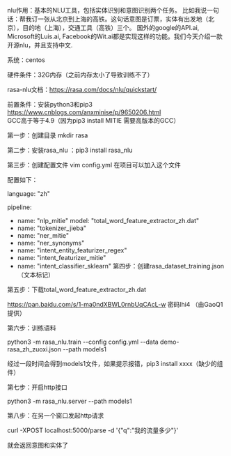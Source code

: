 nlu作用：基本的NLU工具，包括实体识别和意图识别两个任务。
比如我说一句话：帮我订一张从北京到上海的高铁。这句话意图是订票，实体有出发地（北京），目的地（上海），交通工具（高铁）三个。
国外的google的API.ai, Microsoft的Luis.ai, Facebook的Wit.ai都是实现这样的功能。我们今天介绍一款开源nlu，并且支持中文.

系统：centos 

硬件条件：32G内存（之前内存太小了导致训练不了）

rasa-nlu文档：https://rasa.com/docs/nlu/quickstart/

前置条件：安装python3和pip3  https://www.cnblogs.com/anxminise/p/9650206.html  
GCC高于等于4.9（因为pip3 install MITIE 需要高版本的GCC）

第一步：创建目录 mkdir rasa

第二步：安装rasa_nlu  ：pip3 install rasa_nlu

第三步：创建配置文件  vim config.yml  在项目可以加入这个文件

配置如下：

language: "zh"

pipeline:
- name: "nlp_mitie"
  model: "total_word_feature_extractor_zh.dat"
- name: "tokenizer_jieba"
- name: "ner_mitie"
- name: "ner_synonyms"
- name: "intent_entity_featurizer_regex"
- name: "intent_featurizer_mitie"
- name: "intent_classifier_sklearn"
第四步：创建rasa_dataset_training.json（文本标记）


第五步：下载total_word_feature_extractor_zh.dat

https://pan.baidu.com/s/1-ma0ndXBWL0rnbUqCAcL-w  密码lhi4 （由GaoQ1提供）

第六步：训练语料

python3 -m rasa_nlu.train --config config.yml --data demo-rasa_zh_zuoxi.json --path models1

经过一段时间会得到models1文件，如果提示报错，pip3 install xxxx（缺少的组件）

第七步：开启http接口

python3 -m rasa_nlu.server --path models1

第八步：在另一个窗口发起http请求

curl -XPOST localhost:5000/parse -d '{"q":"我的流量多少"}'

就会返回意图和实体了



